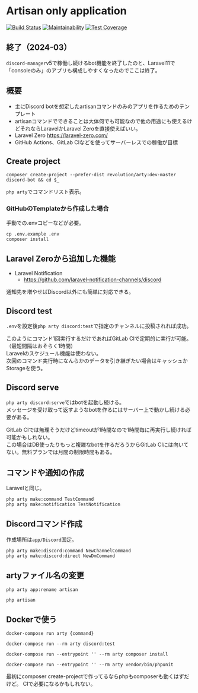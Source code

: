 # Artisan only application

[![Build Status](https://travis-ci.com/kawax/arty.svg?branch=master)](https://travis-ci.com/kawax/arty)
[![Maintainability](https://api.codeclimate.com/v1/badges/ac2d9a1669653b4f24ae/maintainability)](https://codeclimate.com/github/kawax/arty/maintainability)
[![Test Coverage](https://api.codeclimate.com/v1/badges/ac2d9a1669653b4f24ae/test_coverage)](https://codeclimate.com/github/kawax/arty/test_coverage)

## 終了（2024-03）
`discord-manager`v5で稼働し続けるbot機能を終了したのと、Laravel11で「consoleのみ」のアプリも構成しやすくなったのでここは終了。

## 概要
- 主にDiscord botを想定したartisanコマンドのみのアプリを作るためのテンプレート
- artisanコマンドでできることは大体何でも可能なので他の用途にも使えるけどそれならLaravelかLaravel Zeroを直接使えばいい。
- Laravel Zero https://laravel-zero.com/
- GitHub Actions、GitLab CIなどを使ってサーバーレスでの稼働が目標

## Create project

```
composer create-project --prefer-dist revolution/arty:dev-master discord-bot && cd $_
```

`php arty`でコマンドリスト表示。

### GitHubのTemplateから作成した場合
手動での.envコピーなどが必要。

```
cp .env.example .env
composer install
```

## Laravel Zeroから追加した機能

- Laravel Notification
  - https://github.com/laravel-notification-channels/discord

通知先を増やせばDiscord以外にも簡単に対応できる。

## Discord test
`.env`を設定後`php arty discord:test`で指定のチャンネルに投稿されれば成功。

このようにコマンド1回実行するだけであればGitLab CIで定期的に実行が可能。（最短間隔はおそらく1時間）  
Laravelのスケジュール機能は使わない。  
次回のコマンド実行時になんらかのデータを引き継ぎたい場合はキャッシュかStorageを使う。

## Discord serve
`php arty discord:serve`ではbotを起動し続ける。  
メッセージを受け取って返すようなbotを作るにはサーバー上で動かし続ける必要がある。

GitLab CIでは無理そうだけどtimeoutが1時間なので1時間毎に再実行し続ければ可能かもしれない。  
この場合はDB使ったりもっと複雑なbotを作るだろうからGitLab CIには向いてない。無料プランでは月間の制限時間もある。

## コマンドや通知の作成
Laravelと同じ。

```
php arty make:command TestCommand
php arty make:notification TestNotification
```

## Discordコマンド作成
作成場所は`app/Discord`固定。

```
php arty make:discord:command NewChannelCommand
php arty make:discord:direct NewDmCommand
```

## artyファイル名の変更
```
php arty app:rename artisan
```

```
php artisan
```

## Dockerで使う

```
docker-compose run arty {command}
```

```
docker-compose run --rm arty discord:test
```

```
docker-compose run --entrypoint '' --rm arty composer install
```

```
docker-compose run --entrypoint '' --rm arty vendor/bin/phpunit
```

最初にcomposer create-projectで作ってるならphpもcomposerも動くはずだけど。
CIで必要になるかもしれない。
